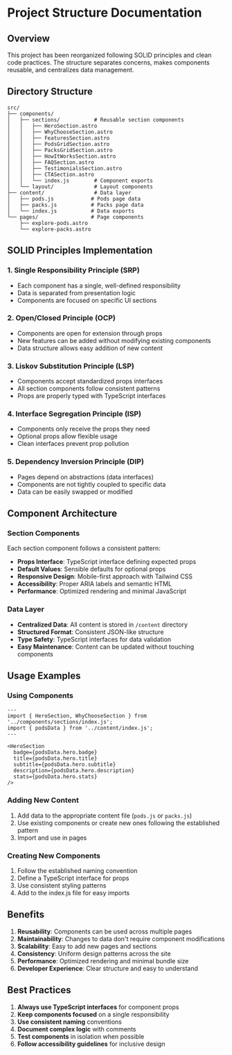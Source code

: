 # Project Structure Documentation

## Overview
This project has been reorganized following SOLID principles and clean code practices. The structure separates concerns, makes components reusable, and centralizes data management.

## Directory Structure

```
src/
├── components/
│   ├── sections/           # Reusable section components
│   │   ├── HeroSection.astro
│   │   ├── WhyChooseSection.astro
│   │   ├── FeaturesSection.astro
│   │   ├── PodsGridSection.astro
│   │   ├── PacksGridSection.astro
│   │   ├── HowItWorksSection.astro
│   │   ├── FAQSection.astro
│   │   ├── TestimonialsSection.astro
│   │   ├── CTASection.astro
│   │   └── index.js        # Component exports
│   └── layout/             # Layout components
├── content/                # Data layer
│   ├── pods.js            # Pods page data
│   ├── packs.js           # Packs page data
│   └── index.js           # Data exports
└── pages/                 # Page components
    ├── explore-pods.astro
    └── explore-packs.astro
```

## SOLID Principles Implementation

### 1. Single Responsibility Principle (SRP)
- Each component has a single, well-defined responsibility
- Data is separated from presentation logic
- Components are focused on specific UI sections

### 2. Open/Closed Principle (OCP)
- Components are open for extension through props
- New features can be added without modifying existing components
- Data structure allows easy addition of new content

### 3. Liskov Substitution Principle (LSP)
- Components accept standardized props interfaces
- All section components follow consistent patterns
- Props are properly typed with TypeScript interfaces

### 4. Interface Segregation Principle (ISP)
- Components only receive the props they need
- Optional props allow flexible usage
- Clean interfaces prevent prop pollution

### 5. Dependency Inversion Principle (DIP)
- Pages depend on abstractions (data interfaces)
- Components are not tightly coupled to specific data
- Data can be easily swapped or modified

## Component Architecture

### Section Components
Each section component follows a consistent pattern:
- **Props Interface**: TypeScript interface defining expected props
- **Default Values**: Sensible defaults for optional props
- **Responsive Design**: Mobile-first approach with Tailwind CSS
- **Accessibility**: Proper ARIA labels and semantic HTML
- **Performance**: Optimized rendering and minimal JavaScript

### Data Layer
- **Centralized Data**: All content is stored in `/content` directory
- **Structured Format**: Consistent JSON-like structure
- **Type Safety**: TypeScript interfaces for data validation
- **Easy Maintenance**: Content can be updated without touching components

## Usage Examples

### Using Components
```astro
---
import { HeroSection, WhyChooseSection } from '../components/sections/index.js';
import { podsData } from '../content/index.js';
---

<HeroSection 
  badge={podsData.hero.badge}
  title={podsData.hero.title}
  subtitle={podsData.hero.subtitle}
  description={podsData.hero.description}
  stats={podsData.hero.stats}
/>
```

### Adding New Content
1. Add data to the appropriate content file (`pods.js` or `packs.js`)
2. Use existing components or create new ones following the established pattern
3. Import and use in pages

### Creating New Components
1. Follow the established naming convention
2. Define a TypeScript interface for props
3. Use consistent styling patterns
4. Add to the index.js file for easy imports

## Benefits

1. **Reusability**: Components can be used across multiple pages
2. **Maintainability**: Changes to data don't require component modifications
3. **Scalability**: Easy to add new pages and sections
4. **Consistency**: Uniform design patterns across the site
5. **Performance**: Optimized rendering and minimal bundle size
6. **Developer Experience**: Clear structure and easy to understand

## Best Practices

1. **Always use TypeScript interfaces** for component props
2. **Keep components focused** on a single responsibility
3. **Use consistent naming** conventions
4. **Document complex logic** with comments
5. **Test components** in isolation when possible
6. **Follow accessibility guidelines** for inclusive design 